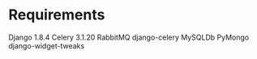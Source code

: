 Requirements
===
Django 1.8.4
Celery 3.1.20
RabbitMQ
django-celery
MySQLDb
PyMongo
django-widget-tweaks